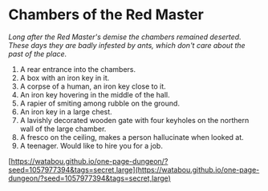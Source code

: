# Chambers of the Red Master

_Long after the Red Master's demise the chambers remained deserted. These days they are badly infested by ants, which don't care about the past of the place._

1. A rear entrance into the chambers.
2. A box with an iron key in it.
3. A corpse of a human, an iron key close to it.
4. An iron key hovering in the middle of the hall.
5. A rapier of smiting among rubble on the ground.
6. An iron key in a large chest.
7. A lavishly decorated wooden gate with four keyholes on the northern wall of the large chamber.
8. A fresco on the ceiling, makes a person hallucinate when looked at.
9. A teenager. Would like to hire you for a job.

[https://watabou.github.io/one-page-dungeon/?seed=1057977394&tags=secret,large](https://watabou.github.io/one-page-dungeon/?seed=1057977394&tags=secret,large)
